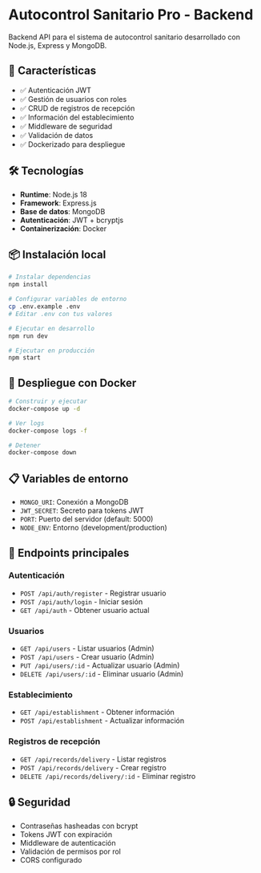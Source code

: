 # Autocontrol Sanitario Pro - Backend

Backend API para el sistema de autocontrol sanitario desarrollado con Node.js, Express y MongoDB.

## 🚀 Características

- ✅ Autenticación JWT
- ✅ Gestión de usuarios con roles
- ✅ CRUD de registros de recepción
- ✅ Información del establecimiento
- ✅ Middleware de seguridad
- ✅ Validación de datos
- ✅ Dockerizado para despliegue

## 🛠️ Tecnologías

- **Runtime**: Node.js 18
- **Framework**: Express.js
- **Base de datos**: MongoDB
- **Autenticación**: JWT + bcryptjs
- **Containerización**: Docker

## 📦 Instalación local

```bash
# Instalar dependencias
npm install

# Configurar variables de entorno
cp .env.example .env
# Editar .env con tus valores

# Ejecutar en desarrollo
npm run dev

# Ejecutar en producción
npm start
```

## 🐳 Despliegue con Docker

```bash
# Construir y ejecutar
docker-compose up -d

# Ver logs
docker-compose logs -f

# Detener
docker-compose down
```

## 📋 Variables de entorno

- `MONGO_URI`: Conexión a MongoDB
- `JWT_SECRET`: Secreto para tokens JWT
- `PORT`: Puerto del servidor (default: 5000)
- `NODE_ENV`: Entorno (development/production)

## 🔗 Endpoints principales

### Autenticación
- `POST /api/auth/register` - Registrar usuario
- `POST /api/auth/login` - Iniciar sesión
- `GET /api/auth` - Obtener usuario actual

### Usuarios
- `GET /api/users` - Listar usuarios (Admin)
- `POST /api/users` - Crear usuario (Admin)
- `PUT /api/users/:id` - Actualizar usuario (Admin)
- `DELETE /api/users/:id` - Eliminar usuario (Admin)

### Establecimiento
- `GET /api/establishment` - Obtener información
- `POST /api/establishment` - Actualizar información

### Registros de recepción
- `GET /api/records/delivery` - Listar registros
- `POST /api/records/delivery` - Crear registro
- `DELETE /api/records/delivery/:id` - Eliminar registro

## 🔒 Seguridad

- Contraseñas hasheadas con bcrypt
- Tokens JWT con expiración
- Middleware de autenticación
- Validación de permisos por rol
- CORS configurado